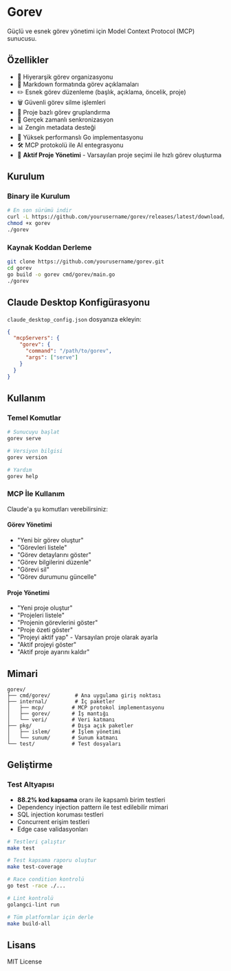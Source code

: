 # Gorev

Güçlü ve esnek görev yönetimi için Model Context Protocol (MCP) sunucusu.

## Özellikler

- 🎯 Hiyerarşik görev organizasyonu
- 📝 Markdown formatında görev açıklamaları
- ✏️ Esnek görev düzenleme (başlık, açıklama, öncelik, proje)
- 🗑️ Güvenli görev silme işlemleri
- 📁 Proje bazlı görev gruplandırma
- 🔄 Gerçek zamanlı senkronizasyon
- 📊 Zengin metadata desteği
- 🚀 Yüksek performanslı Go implementasyonu
- 🛠️ MCP protokolü ile AI entegrasyonu
- 🎪 **Aktif Proje Yönetimi** - Varsayılan proje seçimi ile hızlı görev oluşturma

## Kurulum

### Binary ile Kurulum

```bash
# En son sürümü indir
curl -L https://github.com/yourusername/gorev/releases/latest/download/gorev-linux-amd64 -o gorev
chmod +x gorev
./gorev
```

### Kaynak Koddan Derleme

```bash
git clone https://github.com/yourusername/gorev.git
cd gorev
go build -o gorev cmd/gorev/main.go
./gorev
```

## Claude Desktop Konfigürasyonu

`claude_desktop_config.json` dosyanıza ekleyin:

```json
{
  "mcpServers": {
    "gorev": {
      "command": "/path/to/gorev",
      "args": ["serve"]
    }
  }
}
```

## Kullanım

### Temel Komutlar

```bash
# Sunucuyu başlat
gorev serve

# Versiyon bilgisi
gorev version

# Yardım
gorev help
```

### MCP İle Kullanım

Claude'a şu komutları verebilirsiniz:

#### Görev Yönetimi
- "Yeni bir görev oluştur"
- "Görevleri listele"
- "Görev detaylarını göster"
- "Görev bilgilerini düzenle"
- "Görevi sil"
- "Görev durumunu güncelle"

#### Proje Yönetimi
- "Yeni proje oluştur"
- "Projeleri listele"
- "Projenin görevlerini göster"
- "Proje özeti göster"
- "Projeyi aktif yap" - Varsayılan proje olarak ayarla
- "Aktif projeyi göster"
- "Aktif proje ayarını kaldır"

## Mimari

```
gorev/
├── cmd/gorev/        # Ana uygulama giriş noktası
├── internal/         # İç paketler
│   ├── mcp/         # MCP protokol implementasyonu
│   ├── gorev/       # İş mantığı
│   └── veri/        # Veri katmanı
├── pkg/             # Dışa açık paketler
│   ├── islem/       # İşlem yönetimi
│   └── sunum/       # Sunum katmanı
└── test/            # Test dosyaları
```

## Geliştirme

### Test Altyapısı

- **88.2% kod kapsama** oranı ile kapsamlı birim testleri
- Dependency injection pattern ile test edilebilir mimari
- SQL injection koruması testleri
- Concurrent erişim testleri
- Edge case validasyonları

```bash
# Testleri çalıştır
make test

# Test kapsama raporu oluştur
make test-coverage

# Race condition kontrolü
go test -race ./...

# Lint kontrolü
golangci-lint run

# Tüm platformlar için derle
make build-all
```

## Lisans

MIT License